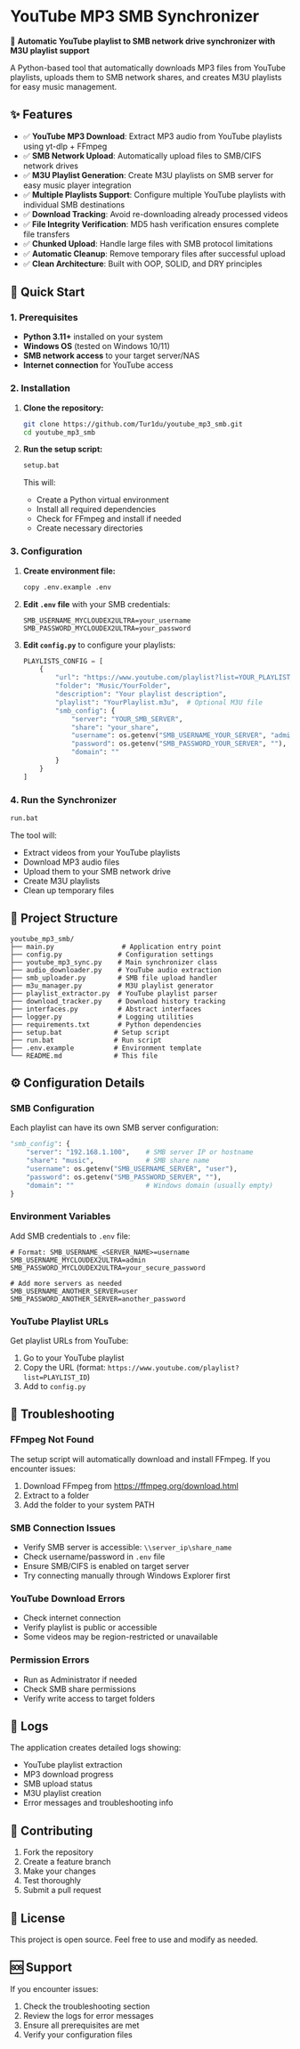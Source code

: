 # YouTube MP3 SMB Synchronizer

🎵 **Automatic YouTube playlist to SMB network drive synchronizer with M3U playlist support**

A Python-based tool that automatically downloads MP3 files from YouTube playlists, uploads them to SMB network shares, and creates M3U playlists for easy music management.

## ✨ Features

- ✅ **YouTube MP3 Download**: Extract MP3 audio from YouTube playlists using yt-dlp + FFmpeg
- ✅ **SMB Network Upload**: Automatically upload files to SMB/CIFS network drives
- ✅ **M3U Playlist Generation**: Create M3U playlists on SMB server for easy music player integration
- ✅ **Multiple Playlists Support**: Configure multiple YouTube playlists with individual SMB destinations
- ✅ **Download Tracking**: Avoid re-downloading already processed videos
- ✅ **File Integrity Verification**: MD5 hash verification ensures complete file transfers
- ✅ **Chunked Upload**: Handle large files with SMB protocol limitations
- ✅ **Automatic Cleanup**: Remove temporary files after successful upload
- ✅ **Clean Architecture**: Built with OOP, SOLID, and DRY principles

## 🚀 Quick Start

### 1. Prerequisites

- **Python 3.11+** installed on your system
- **Windows OS** (tested on Windows 10/11)
- **SMB network access** to your target server/NAS
- **Internet connection** for YouTube access

### 2. Installation

1. **Clone the repository:**
   ```bash
   git clone https://github.com/Tur1du/youtube_mp3_smb.git
   cd youtube_mp3_smb
   ```

2. **Run the setup script:**
   ```bash
   setup.bat
   ```
   This will:
   - Create a Python virtual environment
   - Install all required dependencies
   - Check for FFmpeg and install if needed
   - Create necessary directories

### 3. Configuration

1. **Create environment file:**
   ```bash
   copy .env.example .env
   ```

2. **Edit `.env` file** with your SMB credentials:
   ```env
   SMB_USERNAME_MYCLOUDEX2ULTRA=your_username
   SMB_PASSWORD_MYCLOUDEX2ULTRA=your_password
   ```

3. **Edit `config.py`** to configure your playlists:
   ```python
   PLAYLISTS_CONFIG = [
       {
           "url": "https://www.youtube.com/playlist?list=YOUR_PLAYLIST_ID",
           "folder": "Music/YourFolder",
           "description": "Your playlist description",
           "playlist": "YourPlaylist.m3u",  # Optional M3U file
           "smb_config": {
               "server": "YOUR_SMB_SERVER",
               "share": "your_share",
               "username": os.getenv("SMB_USERNAME_YOUR_SERVER", "admin"),
               "password": os.getenv("SMB_PASSWORD_YOUR_SERVER", ""),
               "domain": ""
           }
       }
   ]
   ```

### 4. Run the Synchronizer

```bash
run.bat
```

The tool will:
- Extract videos from your YouTube playlists
- Download MP3 audio files
- Upload them to your SMB network drive
- Create M3U playlists
- Clean up temporary files

## 📁 Project Structure

```
youtube_mp3_smb/
├── main.py                 # Application entry point
├── config.py              # Configuration settings
├── youtube_mp3_sync.py    # Main synchronizer class
├── audio_downloader.py    # YouTube audio extraction
├── smb_uploader.py        # SMB file upload handler
├── m3u_manager.py         # M3U playlist generator
├── playlist_extractor.py  # YouTube playlist parser
├── download_tracker.py    # Download history tracking
├── interfaces.py          # Abstract interfaces
├── logger.py              # Logging utilities
├── requirements.txt       # Python dependencies
├── setup.bat             # Setup script
├── run.bat               # Run script
├── .env.example          # Environment template
└── README.md             # This file
```

## ⚙️ Configuration Details

### SMB Configuration

Each playlist can have its own SMB server configuration:

```python
"smb_config": {
    "server": "192.168.1.100",    # SMB server IP or hostname
    "share": "music",             # SMB share name
    "username": os.getenv("SMB_USERNAME_SERVER", "user"),
    "password": os.getenv("SMB_PASSWORD_SERVER", ""),
    "domain": ""                  # Windows domain (usually empty)
}
```

### Environment Variables

Add SMB credentials to `.env` file:

```env
# Format: SMB_USERNAME_<SERVER_NAME>=username
SMB_USERNAME_MYCLOUDEX2ULTRA=admin
SMB_PASSWORD_MYCLOUDEX2ULTRA=your_secure_password

# Add more servers as needed
SMB_USERNAME_ANOTHER_SERVER=user
SMB_PASSWORD_ANOTHER_SERVER=another_password
```

### YouTube Playlist URLs

Get playlist URLs from YouTube:
1. Go to your YouTube playlist
2. Copy the URL (format: `https://www.youtube.com/playlist?list=PLAYLIST_ID`)
3. Add to `config.py`

## 🔧 Troubleshooting

### FFmpeg Not Found
The setup script will automatically download and install FFmpeg. If you encounter issues:
1. Download FFmpeg from https://ffmpeg.org/download.html
2. Extract to a folder
3. Add the folder to your system PATH

### SMB Connection Issues
- Verify SMB server is accessible: `\\server_ip\share_name`
- Check username/password in `.env` file
- Ensure SMB/CIFS is enabled on target server
- Try connecting manually through Windows Explorer first

### YouTube Download Errors
- Check internet connection
- Verify playlist is public or accessible
- Some videos may be region-restricted or unavailable

### Permission Errors
- Run as Administrator if needed
- Check SMB share permissions
- Verify write access to target folders

## 📝 Logs

The application creates detailed logs showing:
- YouTube playlist extraction
- MP3 download progress
- SMB upload status
- M3U playlist creation
- Error messages and troubleshooting info

## 🤝 Contributing

1. Fork the repository
2. Create a feature branch
3. Make your changes
4. Test thoroughly
5. Submit a pull request

## 📄 License

This project is open source. Feel free to use and modify as needed.

## 🆘 Support

If you encounter issues:
1. Check the troubleshooting section
2. Review the logs for error messages
3. Ensure all prerequisites are met
4. Verify your configuration files
